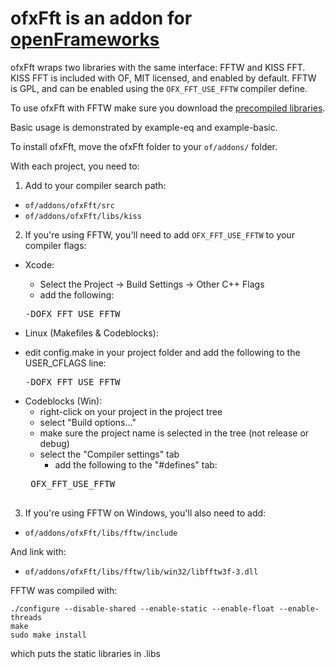 # ofxFft is an addon for [openFrameworks](http://openframeworks.cc)

ofxFft wraps two libraries with the same interface: FFTW and KISS FFT. KISS FFT is included with OF, MIT licensed, and enabled by default. FFTW is GPL, and can be enabled using the `OFX_FFT_USE_FFTW` compiler define.

To use ofxFft with FFTW make sure you download the [precompiled libraries](https://github.com/downloads/kylemcdonald/ofxFft/fftw-libs.zip).

Basic usage is demonstrated by example-eq and example-basic.

To install ofxFft, move the ofxFft folder to your `of/addons/` folder.

With each project, you need to:

1. Add to your compiler search path:
  - `of/addons/ofxFft/src`  
  - `of/addons/ofxFft/libs/kiss`

2. If you're using FFTW, you'll need to add `OFX_FFT_USE_FFTW` to your compiler flags:

  - Xcode:
	* Select the Project -> Build Settings -> Other C++ Flags
	* add the following:
	<pre>
	-DOFX_FFT_USE_FFTW
	</pre>

 - Linux (Makefiles & Codeblocks):
  * edit config.make in your project folder and add the following to the USER_CFLAGS line:
    <pre>
	-DOFX_FFT_USE_FFTW
	</pre>
	
 - Codeblocks (Win):
	* right-click on your project in the project tree
	* select "Build options..."
	* make sure the project name is selected in the tree (not release or debug)
	* select the "Compiler settings" tab
	  * add the following to the "#defines" tab:
	<pre>
	OFX_FFT_USE_FFTW
	</pre>


3. If you're using FFTW on Windows, you'll also need to add:
  - `of/addons/ofxFft/libs/fftw/include`

  And link with:
  - `of/addons/ofxFft/libs/fftw/lib/win32/libfftw3f-3.dll`


FFTW was compiled with:

    ./configure --disable-shared --enable-static --enable-float --enable-threads
    make
    sudo make install

which puts the static libraries in .libs
